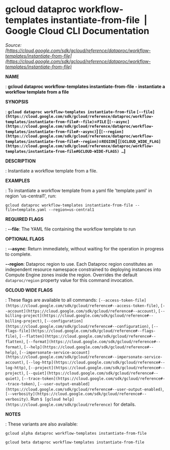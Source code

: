 # gcloud dataproc workflow-templates instantiate-from-file  |  Google Cloud CLI Documentation

*Source: [https://cloud.google.com/sdk/gcloud/reference/dataproc/workflow-templates/instantiate-from-file](https://cloud.google.com/sdk/gcloud/reference/dataproc/workflow-templates/instantiate-from-file)*

**NAME**

: **gcloud dataproc workflow-templates instantiate-from-file - instantiate a workflow template from a file**

**SYNOPSIS**

: **`gcloud dataproc workflow-templates instantiate-from-file` `[--file](https://cloud.google.com/sdk/gcloud/reference/dataproc/workflow-templates/instantiate-from-file#--file)`=`FILE` [`[--async](https://cloud.google.com/sdk/gcloud/reference/dataproc/workflow-templates/instantiate-from-file#--async)`] [`[--region](https://cloud.google.com/sdk/gcloud/reference/dataproc/workflow-templates/instantiate-from-file#--region)`=`REGION`] [`[GCLOUD_WIDE_FLAG](https://cloud.google.com/sdk/gcloud/reference/dataproc/workflow-templates/instantiate-from-file#GCLOUD-WIDE-FLAGS) …`]**

**DESCRIPTION**

: Instantiate a workflow template from a file.

**EXAMPLES**

: To instantiate a workflow template from a yaml file 'template.yaml' in region
'us-central1', run:

```
gcloud dataproc workflow-templates instantiate-from-file --file=template.yaml --region=us-central1
```

**REQUIRED FLAGS**

: **--file**:
The YAML file containing the workflow template to run

**OPTIONAL FLAGS**

: **--async**:
Return immediately, without waiting for the operation in progress to complete.

**--region**:
Dataproc region to use. Each Dataproc region constitutes an independent resource
namespace constrained to deploying instances into Compute Engine zones inside
the region. Overrides the default `dataproc/region` property value
for this command invocation.

**GCLOUD WIDE FLAGS**

: These flags are available to all commands: `[--access-token-file](https://cloud.google.com/sdk/gcloud/reference#--access-token-file)`,
`[--account](https://cloud.google.com/sdk/gcloud/reference#--account)`, `[--billing-project](https://cloud.google.com/sdk/gcloud/reference#--billing-project)`,
`[--configuration](https://cloud.google.com/sdk/gcloud/reference#--configuration)`,
`[--flags-file](https://cloud.google.com/sdk/gcloud/reference#--flags-file)`,
`[--flatten](https://cloud.google.com/sdk/gcloud/reference#--flatten)`, `[--format](https://cloud.google.com/sdk/gcloud/reference#--format)`, `[--help](https://cloud.google.com/sdk/gcloud/reference#--help)`, `[--impersonate-service-account](https://cloud.google.com/sdk/gcloud/reference#--impersonate-service-account)`,
`[--log-http](https://cloud.google.com/sdk/gcloud/reference#--log-http)`,
`[--project](https://cloud.google.com/sdk/gcloud/reference#--project)`, `[--quiet](https://cloud.google.com/sdk/gcloud/reference#--quiet)`, `[--trace-token](https://cloud.google.com/sdk/gcloud/reference#--trace-token)`, `[--user-output-enabled](https://cloud.google.com/sdk/gcloud/reference#--user-output-enabled)`,
`[--verbosity](https://cloud.google.com/sdk/gcloud/reference#--verbosity)`.
Run `$ [gcloud help](https://cloud.google.com/sdk/gcloud/reference)` for details.

**NOTES**

: These variants are also available:

```
gcloud alpha dataproc workflow-templates instantiate-from-file
```

```
gcloud beta dataproc workflow-templates instantiate-from-file
```